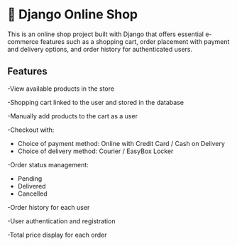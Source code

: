 # 🛒 Django Online Shop

This is an online shop project built with Django that offers essential e-commerce features such as a shopping cart, order placement with payment and delivery options, and order history for authenticated users.

## Features

-View available products in the store

-Shopping cart linked to the user and stored in the database

-Manually add products to the cart as a user

-Checkout with:
  - Choice of payment method: Online with Credit Card / Cash on Delivery
  - Choice of delivery method: Courier / EasyBox Locker
  
-Order status management:
  - Pending
  - Delivered
  - Cancelled

-Order history for each user

-User authentication and registration

-Total price display for each order
